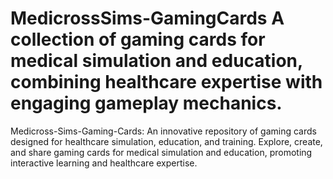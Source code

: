 # MedicrossSims-GamingCards   A collection of gaming cards for medical simulation and education, combining healthcare expertise with engaging gameplay mechanics.
Medicross-Sims-Gaming-Cards: An innovative repository of gaming cards designed for healthcare simulation, education, and training.
Explore, create, and share gaming cards for medical simulation and education, promoting interactive learning and healthcare expertise.
